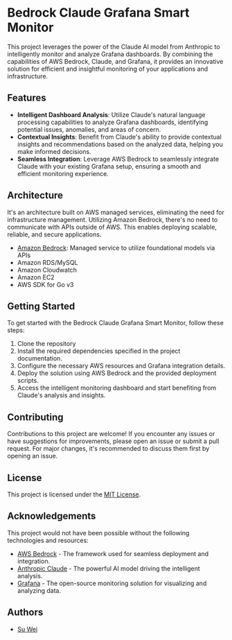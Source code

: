 # Bedrock Claude Grafana Smart Monitor

This project leverages the power of the Claude AI model from Anthropic to intelligently monitor and analyze Grafana dashboards. By combining the capabilities of AWS Bedrock, Claude, and Grafana, it provides an innovative solution for efficient and insightful monitoring of your applications and infrastructure.

## Features

- **Intelligent Dashboard Analysis**: Utilize Claude's natural language processing capabilities to analyze Grafana dashboards, identifying potential issues, anomalies, and areas of concern.
- **Contextual Insights**: Benefit from Claude's ability to provide contextual insights and recommendations based on the analyzed data, helping you make informed decisions.
- **Seamless Integration**: Leverage AWS Bedrock to seamlessly integrate Claude with your existing Grafana setup, ensuring a smooth and efficient monitoring experience.



## Architecture

It's an architecture built on AWS managed services, eliminating the need for infrastructure management. Utilizing Amazon Bedrock, there's no need to communicate with APIs outside of AWS. This enables deploying scalable, reliable, and secure applications.

- [Amazon Bedrock](https://aws.amazon.com/bedrock/): Managed service to utilize foundational models via APIs
- Amazon RDS/MySQL
- Amazon Cloudwatch
- Amazon EC2
- AWS SDK for Go v3



## Getting Started

To get started with the Bedrock Claude Grafana Smart Monitor, follow these steps:

1. Clone the repository
2. Install the required dependencies specified in the project documentation.
3. Configure the necessary AWS resources and Grafana integration details.
4. Deploy the solution using AWS Bedrock and the provided deployment scripts.
5. Access the intelligent monitoring dashboard and start benefiting from Claude's analysis and insights.

## Contributing

Contributions to this project are welcome! If you encounter any issues or have suggestions for improvements, please open an issue or submit a pull request. For major changes, it's recommended to discuss them first by opening an issue.

## License

This project is licensed under the [MIT License]().

## Acknowledgements

This project would not have been possible without the following technologies and resources:

- [AWS Bedrock](https://aws.amazon.com/bedrock/) - The framework used for seamless deployment and integration.
- [Anthropic Claude](https://www.anthropic.com/product) - The powerful AI model driving the intelligent analysis.
- [Grafana](https://grafana.com/) - The open-source monitoring solution for visualizing and analyzing data.





## Authors

- [Su Wei](https://github.com/stevensu1977)

  

